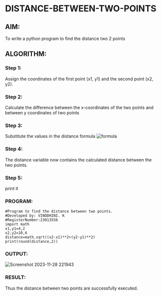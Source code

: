 # DISTANCE-BETWEEN-TWO-POINTS

## AIM:
To write a python program to find the distance two 2 points
## ALGORITHM:
### Step 1: 

Assign the coordinates of the first point (x1, y1) and the second point (x2, y2).

### Step 2: 

Calculate the difference between the x-coordinates of the two points and  between y coordinates of two points

### Step 3: 

Substitute the values in the distance formula  ![formula](/formula.JPG)

### Step 4: 

The distance variable now contains the calculated distance between the two points.

### Step 5: 

print it

### PROGRAM:
  
    #Program to find the distance between two points.
    #Developed by: VINODHINI. K
    #RegisterNumber:23013556
    import math
    x1,y1=4,2
    x2,y2=10,6
    distance=math.sqrt((x2-x1)**2+(y2-y1)**2)
    print(round(distance,2))
### OUTPUT:
![Screenshot 2023-11-28 221943](https://github.com/vinodhini-17/DISTANCE-BETWEEN-TWO-POINTS/assets/145742741/387dfdf6-d429-4db3-b81a-46e4bcd9e3de)

### RESULT:

Thus the distance between two points are successfully executed.
